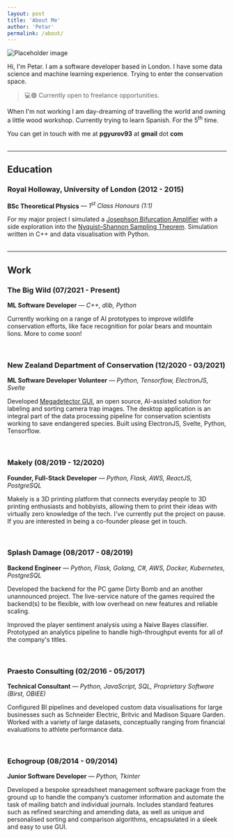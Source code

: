 ```yaml
---
layout: post
title: 'About Me'
author: 'Petar'
permalink: /about/
---
```


![Placeholder image](https://petargyurov-blog-assets.s3.eu-west-2.amazonaws.com/about/me.png 'Placeholder image')

Hi, I'm Petar. I am a software developer based in London. I have some data science and machine learning experience. Trying to enter the conservation space.

> 💻🟢 Currently open to freelance opportunities.

When I'm not working I am day-dreaming of travelling the world and owning a little wood workshop. Currently trying to learn Spanish. For the 5<sup>th</sup> time.

You can get in touch with me at **pgyurov93** at **gmail** dot **com**
<br>
<br>

<hr>

## Education

### Royal Holloway, University of London (2012 - 2015)

**BSc Theoretical Physics** <cite>&mdash; 1<sup>st</sup> Class Honours (1:1)</cite>

For my major project I simulated a [Josephson Bifurcation Amplifier](https://en.wikipedia.org/wiki/Josephson_effect) with
a side exploration into the [Nyquist–Shannon Sampling Theorem](https://en.wikipedia.org/wiki/Nyquist%E2%80%93Shannon_sampling_theorem). Simulation written in C++ and data visualisation with Python.
<br>
<br>

<hr>

## Work

### The Big Wild (07/2021 - Present)

**ML Software Developer** <cite>&mdash; C++, dlib, Python</cite>

Currently working on a range of AI prototypes to improve wildlife conservation efforts, like face recognition for polar bears and mountain lions. More to come soon!

<div class="catalogue-divider"></div>
<br>

### New Zealand Department of Conservation (12/2020 - 03/2021)

**ML Software Developer Volunteer** <cite>&mdash; Python, Tensorflow, ElectronJS, Svelte</cite>

Developed [Megadetector GUI](https://github.com/petargyurov/megadetector-gui), an open source, AI-assisted solution for labeling and sorting camera trap images. The desktop application is an integral part of the data processing pipeline for conservation scientists working to save endangered species. Built using ElectronJS, Svelte, Python, Tensorflow.

<div class="catalogue-divider"></div>
<br>

### Makely (08/2019 - 12/2020)

**Founder, Full-Stack Developer** <cite>&mdash; Python, Flask, AWS, ReactJS, PostgreSQL</cite>

Makely is a 3D printing platform that connects everyday people to 3D printing enthusiasts and hobbyists, allowing them to print their ideas with virtually zero knowledge of the tech. I've currently put the project
on pause. If you are interested in being a co-founder please get in touch.

<div class="catalogue-divider"></div>
<br>

### Splash Damage (08/2017 - 08/2019)

**Backend Engineer** <cite>&mdash; Python, Flask, Golang, C#, AWS, Docker, Kubernetes, PostgreSQL</cite>

Developed the backend for the PC game Dirty Bomb and an another unannounced project. The live-service nature of the games required the backend(s) to be flexible, with low overhead on new features and reliable scaling.

Improved the player sentiment analysis using a Naive Bayes classifier. Prototyped an analytics pipeline to handle high-throughput events for all of the company's titles.

<div class="catalogue-divider"></div>
<br>

### Praesto Consulting (02/2016 - 05/2017)

**Technical Consultant** <cite>&mdash; Python, JavaScript, SQL, Proprietary Software (Birst, OBIEE)</cite>

Configured BI pipelines and developed custom data visualisations for large businesses such as Schneider Electric, Britvic and Madison Square Garden. Worked with a variety of large datasets,
conceptually ranging from financial evaluations to athlete performance data.

<div class="catalogue-divider"></div>
<br>

### Echogroup (08/2014 - 09/2014)

**Junior Software Developer** <cite>&mdash; Python, Tkinter</cite>

Developed a bespoke spreadsheet management software package from the ground up to handle the company’s customer information and automate the task of mailing batch and individual journals. Includes standard features such as refined searching and amending data, as well as unique and personalised sorting and comparison algorithms, encapsulated in a sleek and easy to use GUI.
<br>
